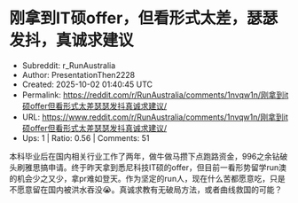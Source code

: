 # 刚拿到IT硕offer，但看形式太差，瑟瑟发抖，真诚求建议

- Subreddit: r_RunAustralia
- Author: PresentationThen2228
- Created: 2025-10-02 01:40:45 UTC
- Permalink: https://reddit.com/r/RunAustralia/comments/1nvqw1n/刚拿到it硕offer但看形式太差瑟瑟发抖真诚求建议/
- URL: https://www.reddit.com/r/RunAustralia/comments/1nvqw1n/刚拿到it硕offer但看形式太差瑟瑟发抖真诚求建议/
- Ups: 1 | Ratio: 0.56 | Comments: 51


本科毕业后在国内相关行业工作了两年，做牛做马攒下点跑路资金，996之余钻破头刷雅思搞申请。终于昨天拿到悉尼科技IT硕的offer，但目前一看形势留学run澳的机会少之又少，拿pr难如登天。作为坚定的run人，现在什么苦都愿意吃，只是不愿意留在国内被洪水吞没😭。真诚求教有无破局方法，或者曲线救国的可能？

